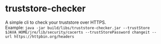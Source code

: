 # truststore-checker

A simple cli to check your truststore over HTTPS.  
Example: `java -jar build/libs/truststore-checker.jar --trustStore $JAVA_HOME/jre/lib/security/cacerts --trustStorePassword changeit --url https://httpbin.org/headers`

